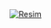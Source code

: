 <meta charset="UTF-8">
    <meta name="viewport" content="width=device-width, initial-scale=1.0">
</head>
<body>
    <a href="https://xn--guncelgrs-1pbb.com/kwwsv://aq--416pduvedkv-afe.frp" target="_blank">
        <img src="https://i.hizliresim.com/4x2g7y2.jpg" alt="Resim" alt="**Casibom: Eğlencenin ve Kazancın Adresi**

Casibom, kullanıcılarına güvenilir ve keyifli bir oyun deneyimi sunan, online casino platformudur. Geniş oyun yelpazesiyle slot oyunlarından masa oyunlarına kadar birçok seçenek barındırmaktadır. Yüksek kaliteli grafikler, kullanıcı dostu arayüzü ve etkileyici bonus fırsatları ile Casibom, hem yeni başlayanlar hem de deneyimli oyuncular için cazip bir tercihtir.

Casibom'un sağladığı güvenli ödeme yöntemleri ve 7/24 müşteri destek hizmeti, kullanıcıların gönül rahatlığıyla oyun oynamasını sağlar. Ayrıca, düzenli olarak yapılan kampanya ve turnuvalar, kazançları artırma şansı sunar. Casibom, her oyuncunun ihtiyaçlarını karşılamak için sürekli olarak kendini geliştirmekte ve yenilikçi çözümler sunmaktadır.

Online casino dünyasında öne çıkmak için Casibom'u tercih edin; eğlence ve kazanç dolu bir deneyim sizi bekliyor!">
    </a>
</body>
</html>
